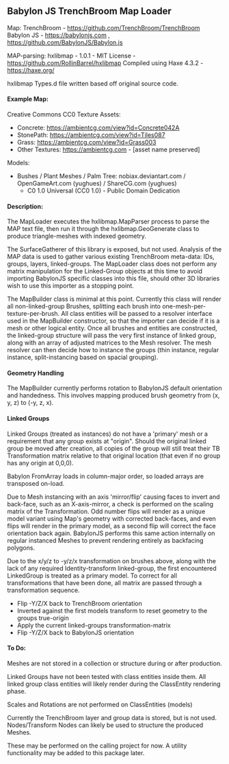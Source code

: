 ## Babylon JS TrenchBroom Map Loader

Map: TrenchBroom - https://github.com/TrenchBroom/TrenchBroom
Babylon JS - https://babylonjs.com , https://github.com/BabylonJS/Babylon.js

MAP-parsing: hxlibmap - 1.0.1 - MIT License - https://github.com/RollinBarrel/hxlibmap
Compiled using Haxe 4.3.2 - https://haxe.org/

hxlibmap Types.d file written based off original source code.


#### Example Map:
Creative Commons CC0 Texture Assets:
* Concrete: https://ambientcg.com/view?id=Concrete042A
* StonePath: https://ambientcg.com/view?id=Tiles087
* Grass: https://ambientcg.com/view?id=Grass003
* Other Textures: https://ambientcg.com - [asset name preserved]

Models:
* Bushes / Plant Meshes / Palm Tree: nobiax.deviantart.com / OpenGameArt.com (yughues) / ShareCG.com (yughues)
  * C0 1.0 Universal (CC0 1.0) - Public Domain Dedication 


####  Description:  
The MapLoader executes the hxlibmap.MapParser process to parse the MAP text file, then run it through the hxlibmap.GeoGenerate class to produce triangle-meshes with indexed geometry.

The SurfaceGatherer of this library is exposed, but not used. Analysis of the MAP data is used to gather various existing TrenchBroom meta-data: IDs, groups, layers, linked-groups. The MapLoader class does not perform any matrix manipulation for the Linked-Group objects at this time to avoid importing BabylonJS specific classes into this file, should other 3D libraries wish to use this importer as a stopping point.

The MapBuilder class is minimal at this point. Currently this class will render all non-linked-group Brushes, splitting each brush into one-mesh-per-texture-per-brush. All class entities will be passed to a resolver interface used in the MapBuilder constructor, so that the importer can decide if it is a mesh or other logical entity. Once all brushes and entities are constructed, the linked-group structure will pass the very first instance of linked group, along with an array of adjusted matrices to the Mesh resolver. The mesh resolver can then decide how to instance the groups (thin instance, regular instance, split-instancing based on spacial grouping).


#### Geometry Handling
The MapBuilder currently performs rotation to BabylonJS default orientation and handedness. This involves mapping produced brush geometry from (x, y, z) to (-y, z, x).


#### Linked Groups
Linked Groups (treated as instances) do not have a 'primary' mesh or a requirement that any group exists at "origin". Should the original linked group be moved after creation, all copies of the group will still treat their TB Transformation matrix relative to that original location (that even if no group has any origin at 0,0,0).

Babylon FromArray loads in column-major order, so loaded arrays are transposed on-load.

Due to Mesh instancing with an axis 'mirror/flip' causing faces to invert and back-face, such as an X-axis-mirror, a check is performed on the scaling matrix of the Transformation. Odd number flips will render as a unique model variant using Map's geometry with corrected back-faces, and even flips will render in the primary model, as a second flip will correct the face orientation back again. BabylonJS performs this same action internally on regular instanced Meshes to prevent rendering entirely as backfacing polygons.

Due to the x/y/z to -y/z/x transformation on brushes above, along with the lack of any required Identity-transform linked-group, the first encountered LinkedGroup is treated as a primary model. To correct for all transformations that have been done, all matrix are passed through a transformation sequence.
* Flip -Y/Z/X back to TrenchBroom orientation
* Inverted against the first models transform to reset geometry to the groups true-origin
* Apply the current linked-groups transformation-matrix 
* Flip -Y/Z/X back to BabylonJS orientation 


#### To Do:
Meshes are not stored in a collection or structure during or after production.

Linked Groups have not been tested with class entities inside them. All linked group class entities will likely render during the ClassEntity rendering phase.

Scales and Rotations are not performed on ClassEntities (models)

Currently the TrenchBroom layer and group data is stored, but is not used. Nodes/Transform Nodes can likely be used to structure the produced Meshes.

These may be performed on the calling project for now. A utility functionality may be added to this package later.